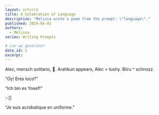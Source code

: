 ```yaml
---
layout: article
title: A Celebration of Language
description: "Melissa wrote a poem from the prompt: \"language\"."
published: 2019-04-01
authors:
  - Melissa
series: Writing Prompts

# can we generate?
date_id: 1
excerpt: 
---
```


Alec, mensch solitario, 🍺. Arahkun appears, Alec > tushy. Biiru ^ schnozz.

“Oy! Eres loco?”

“Ich bin es Yosef!”

:-[]

“Je suis acrobatique en uniforme.”